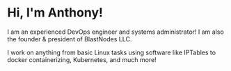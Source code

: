 # Hi, I'm Anthony!
I am an experienced DevOps engineer and systems administrator! I am also the founder & president of BlastNodes LLC.

I work on anything from basic Linux tasks using software like IPTables to docker containerizing, Kubernetes, and much more!

